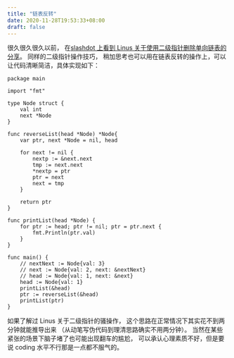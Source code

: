 ```yaml
---
title: "链表反转"
date: 2020-11-28T19:53:33+08:00
draft: false
---
```


很久很久很久以前，
在[slashdot 上看到 Linus 关于使用二级指针删除单向链表的分享](https://meta.slashdot.org/story/12/10/11/0030249/linus-torvalds-answers-your-questions)。
同样的二级指针操作技巧，
稍加思考也可以用在链表反转的操作上，可以让代码清晰简洁，具体实现如下：

```golang
package main

import "fmt"

type Node struct {
    val int
    next *Node
}

func reverseList(head *Node) *Node{
    var ptr, next *Node = nil, head

    for next != nil {
        nextp := &next.next
        tmp := next.next
        *nextp = ptr
        ptr = next
        next = tmp
    }

    return ptr
}

func printList(head *Node) {
    for ptr := head; ptr != nil; ptr = ptr.next {
        fmt.Println(ptr.val)
    }
}

func main() {
    // nextNext := Node{val: 3}
    // next := Node{val: 2, next: &nextNext}
    // head := Node{val: 1, next: &next}
    head := Node{val: 1}
    printList(&head)
    ptr := reverseList(&head)
    printList(ptr)
}
```

如果了解过 Linus 关于二级指针的骚操作，
这个思路在正常情况下其实花不到两分钟就能推导出来
（从动笔写伪代码到理清思路确实不用两分钟）。
当然在某些紧张的场景下脑子堵了也可能出现翻车的尴尬，
可以承认心理素质不好，但是要说 coding 水平不行那是一点都不服气的。

